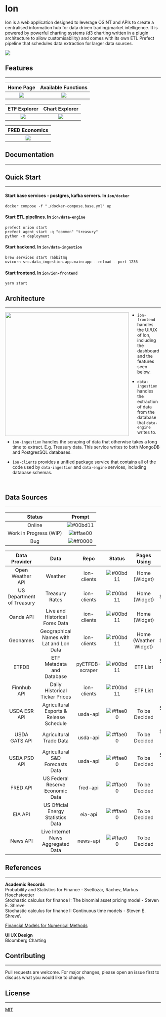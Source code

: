 # Ion

Ion is a web application designed to leverage OSINT and APIs to create a centralised information hub for data driven trading/market intelligence. It is powered by powerful charting systems (d3 charting written in a plugin architecture to allow customisability) and comes with its own ETL Prefect pipeline that schedules data extraction for larger data sources.

![](./assets/pages/main-page-preview.gif)

## Features

---

|          Home Page           |            Available Functions            |
| :--------------------------: | :---------------------------------------: |
| ![](./assets/pages/home.png) | ![](./assets/pages/function-explorer.png) |

|           ETF Explorer           |             Chart Explorer             |
| :------------------------------: | :------------------------------------: |
| ![](./assets/pages/etf-list.png) | ![](./assets/pages/chart-explorer.png) |

|             FRED Economics            | 
| :-----------------------------------: | 
| ![](./assets/pages/economic-data.png) |

## Documentation

---

## Quick Start

---

#### Start base services - postgres, kafka servers. In `ion/docker`

```
docker compose -f "./docker-compose.base.yml" up
```

#### Start ETL pipelines. In `ion/data-engine`

```
prefect orion start
prefect agent start -q "common" "treasury"
python -m deployment
```

#### Start backend. In `ion/data-ingestion`

```
brew services start rabbitmq
uvicorn src.data_ingestion.app.main:app --reload --port 1236
```

#### Start frontend. In `ion/ion-frontend`

```
yarn start
```

## Architecture

---

<img align="left" src="./assets/architecture.drawio.svg" width="400" style="padding-right: 25px">

- `ion-frontend` handles the UI/UX of Ion, including the dashboard and the features seen below.

- `data-ingestion` handles the extraction of data from the database that `data-engine` writes to.

- `ion-ingestion` handles the scraping of data that otherwise takes a long time to extract. E.g. Treasury data. This service writes to both MongoDB and PostgresSQL databases.

- `ion-clients` provides a unified package service that contains all of the code used by `data-ingestion` and `data-engine` services, including database schemas.

<br clear="left"/>

## Data Sources

---

|         Status         |                          Prompt                          |
| :--------------------: | :------------------------------------------------------: |
|         Online         | ![#00bd11](https://placehold.co/10x10/00bd11/00bd11.png) |
| Work in Progress (WIP) | ![#ffae00](https://placehold.co/10x10/ffae00/ffae00.png) |
|          Bug           | ![#ff0000](https://placehold.co/10x10/ff0000/ff0000.png) |

|       Data Provider       |                   Data                   |      Repo       |                          Status                          |      Pages Using      |       Retrieval       |
| :-----------------------: | :--------------------------------------: | :-------------: | :------------------------------------------------------: | :-------------------: | :-------------------: |
|     Open Weather API      |                 Weather                  |   ion-clients   | ![#00bd11](https://placehold.co/10x10/00bd11/00bd11.png) |     Home (Widget)     |       On-Demand       |
| US Department of Treasury |              Treasury Rates              |   ion-clients   | ![#00bd11](https://placehold.co/10x10/00bd11/00bd11.png) |     Home (Widget)     |       Scheduled       |
|         Oanda API         |      Live and Historical Forex Data      |   ion-clients   | ![#00bd11](https://placehold.co/10x10/00bd11/00bd11.png) |     Home (Widget)     |       On-Demand       |
|         Geonames          | Geographical Names with Lat and Lon Data |   ion-clients   | ![#00bd11](https://placehold.co/10x10/00bd11/00bd11.png) | Home (Weather Widget) |       Scheduled       |
|           ETFDB           |        ETF Metadata and Database         | pyETFDB-scraper | ![#00bd11](https://placehold.co/10x10/00bd11/00bd11.png) |       ETF List        | Scheduled + On-Demand |
|        Finnhub API        |      Daily Historical Ticker Prices      |   ion-clients   | ![#00bd11](https://placehold.co/10x10/00bd11/00bd11.png) |       ETF List        |       On-Demand       |
|       USDA ESR API        | Agricultural Exports & Release Schedule  |    usda-api     | ![#ffae00](https://placehold.co/10x10/ffae00/ffae00.png) |     To be Decided     | Scheduled + On-Demand |
|       USDA GATS API       |         Agricultural Trade Data          |    usda-api     | ![#ffae00](https://placehold.co/10x10/ffae00/ffae00.png) |     To be Decided     | Scheduled + On-Demand |
|       USDA PSD API        |     Agricultural S&D Forecasts Data      |    usda-api     | ![#ffae00](https://placehold.co/10x10/ffae00/ffae00.png) |     To be Decided     | Scheduled + On-Demand |
|         FRED API          |     US Federal Reserve Economic Data     |    fred-api     | ![#ffae00](https://placehold.co/10x10/ffae00/ffae00.png) |     To be Decided     |       On-Demand       |
|          EIA API          |    US Official Energy Statistics Data    |     eia-api     | ![#ffae00](https://placehold.co/10x10/ffae00/ffae00.png) |     To be Decided     |       On-Demand       |
|         News API          |    Live Internet News Aggregated Data    |    news-api     | ![#ffae00](https://placehold.co/10x10/ffae00/ffae00.png) |     To be Decided     |       On-Demand       |

## References

---

**Academic Records**\
Probability and Statistics for Finance - Svetlozar, Rachev, Markus Hoechstoetter\
Stochastic calculus for finance I: The binomial asset pricing model - Steven E. Shreve\
Stochastic calculus for finance II Continuous time models - Steven E. Shreve\

[Financial Models for Numerical Methods](https://github.com/cantaro86/Financial-Models-Numerical-Methods)

**UI UX Design**\
Bloomberg Charting

## Contributing

---

Pull requests are welcome. For major changes, please open an issue first to discuss what you would like to change.

## License

---

[MIT](https://choosealicense.com/licenses/mit/)
